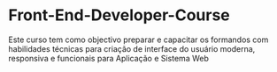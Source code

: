 # Front-End-Developer-Course
Este curso tem como objectivo preparar e capacitar os formandos com habilidades técnicas para criação de interface do usuário moderna, responsiva e funcionais para Aplicação e Sistema Web 
